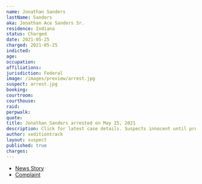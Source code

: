 ```yaml
---
name: Jonathan Sanders
lastName: Sanders
aka: Jonathan Ace Sanders Sr.
residence: Indiana
status: Charged
date: 2021-05-25
charged: 2021-05-25
indicted:
age: 
occupation:
affiliations:
jurisdiction: Federal
image: /images/preview/arrest.jpg
suspect: arrest.jpg
booking:
courtroom:
courthouse:
raid:
perpwalk:
quote:
title: Jonathan Sanders arrested on May 25, 2021
description: Click for latest case details. Suspects innocent until proven guilty.
author: seditiontrack
layout: suspect
published: true
charges:
---
```

- [News Story](https://www.wthr.com/article/news/crime/man-arrested-in-vincennes-in-connection-to-capitol-riot-indiana-charge-jonathan-ace-sanders/531-80108d8a-080c-4dba-8471-e5d2ffa17ef2)
- [Complaint](https://storage.courtlistener.com/recap/gov.uscourts.dcd.231183/gov.uscourts.dcd.231183.6.0.pdf)
